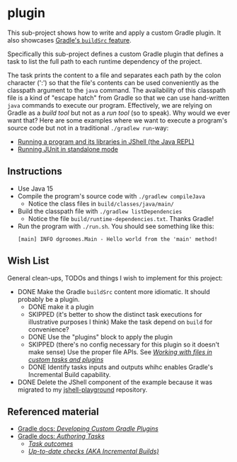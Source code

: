# plugin

This sub-project shows how to write and apply a custom Gradle plugin. It also showcases [Gradle's `buildSrc` feature](https://docs.gradle.org/current/userguide/organizing_gradle_projects.html#sec:build_sources).

Specifically this sub-project defines a custom Gradle plugin that defines a task to list the full path to each runtime
dependency of the project.

The task prints the content to a file and separates each path by the colon character (':') so that the file's contents can
be used conveniently as the classpath argument to the `java` command. The availability of this classpath file is a kind
of "escape hatch" from Gradle so that we can use hand-written `java` commands to execute our program. Effectively, we are
relying on Gradle as a *build tool* but not as a *run tool* (so to speak). Why would we ever want that? Here are some
examples where we want to execute a program's source code but not in a traditional `./gradlew run`-way:
* [Running a program and its libraries in JShell (the Java REPL)](https://github.com/dgroomes/jshell-playground/tree/main/with-gradle)
* [Running JUnit in standalone mode](https://github.com/dgroomes/junit-playground)

## Instructions

* Use Java 15
* Compile the program's source code with `./gradlew compileJava`
  * Notice the class files in `build/classes/java/main/`
* Build the classpath file with `./gradlew listDependencies`
  * Notice the file `build/runtime-dependencies.txt`. Thanks Gradle!
* Run the program with `./run.sh`. You should see something like this:
    ```
    [main] INFO dgroomes.Main - Hello world from the 'main' method!
    ```

## Wish List

General clean-ups, TODOs and things I wish to implement for this project:

* DONE Make the Gradle `buildSrc` content more idiomatic. It should probably be a plugin.
  * DONE make it a plugin
  * SKIPPED (it's better to show the distinct task executions for illustrative purposes I think) Make the task depend on `build` for convenience?
  * DONE Use the "plugins" block to apply the plugin
  * SKIPPED (there's no config necessary for this plugin so it doesn't make sense) Use the proper file APIs. See [*Working with files in custom tasks and plugins*](https://docs.gradle.org/current/userguide/custom_plugins.html#sec:working_with_files_in_custom_tasks_and_plugins)
  * DONE Identify tasks inputs and outputs whihc enables Gradle's Incremental Build capability.
* DONE Delete the JShell component of the example because it was migrated to my [jshell-playground](https://github.com/dgroomes/jshell-playground/tree/main/with-gradle)
  repository.

## Referenced material

* [Gradle docs: *Developing Custom Gradle Plugins*](https://docs.gradle.org/current/userguide/custom_plugins.html)
* [Gradle docs: *Authoring Tasks*](https://docs.gradle.org/current/userguide/more_about_tasks.html)
  * [*Task outcomes*](https://docs.gradle.org/current/userguide/more_about_tasks.html#sec:task_outcomes)
  * [*Up-to-date checks (AKA Incremental Builds)*](https://docs.gradle.org/current/userguide/more_about_tasks.html#sec:up_to_date_checks)
